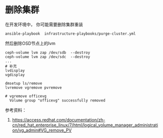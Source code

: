 # 删除集群

在开发环境中， 你可能需要删除集群重装

```shell
ansible-playbook  infrastructure-playbooks/purge-cluster.yml
```

然后删除OSD节点上的lvm

```shell
ceph-volume lvm zap /dev/sdb  --destroy
ceph-volume lvm zap /dev/sdc  --destroy
...
# 补充
lvdisplay
vgdisplay

dmsetup ls/remove
lvremove vgremove pvremove
```

```shell
# vgremove officevg
  Volume group "officevg" successfully removed
```


参考资料：

1. https://access.redhat.com/documentation/zh-cn/red_hat_enterprise_linux/7/html/logical_volume_manager_administration/vg_admin#VG_remove_PV

   